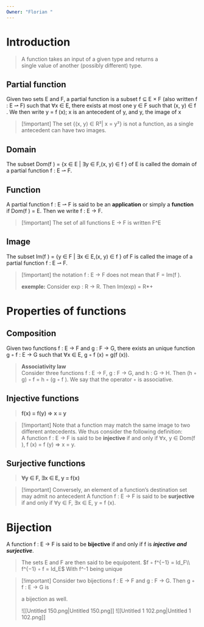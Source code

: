 ```yaml
---
Owner: "Florian "
---
```

# Introduction

> A function takes an input of a given type and returns a  
> single value of another (possibly different) type.
## Partial function
Given two sets E and F, a partial function is a subset f ⊆ E × F (also written f : E ⇀ F) such that ∀x ∈ E, there exists at most one y ∈ F such that (x, y) ∈ f .
We then write y = f (x); x is an antecedent of y, and y, the image of x

> [!important] The set {(x, y) ∈ R²| x = y²} is not a function, as a single antecedent can have two images.
## Domain
The subset Dom(f ) = {x ∈ E | ∃y ∈ F,(x, y) ∈ f } of E is called the domain of a partial function f : E ⇀ F.
## Function
A partial function f : E ⇀ F is said to be an **application** or simply a **function** if Dom(f ) = E. Then we write f : E → F.

> [!important] The set of all functions E → F is written F^E
## Image
The subset Im(f ) = {y ∈ F | ∃x ∈ E,(x, y) ∈ f } of F is called the image of a partial function f : E ⇀ F.

> [!important] the notation f : E → F does not mean that F = Im(f ).
> 
> **exemple:** Consider exp : R → R. Then Im(exp) = R*+
# Properties of functions
## Composition
Given two functions f : E → F and g : F → G, there exists an unique function g ◦ f : E → G such that ∀x ∈ E, g ◦ f (x) = g(f (x)).

> **Associativity law**  
> Consider three functions f : E → F, g : F → G, and h : G → H. Then (h ◦ g) ◦ f = h ◦ (g ◦ f ). We say that the operator ◦ is associative.
## Injective functions

> **f(x) = f(y) ⇒ x = y**

> [!important] Note that a function may match the same image to two different antecedents.
We thus consider the following definition:  
A function f : E → F is said to be **injective** if and only if ∀x, y ∈ Dom(f ), f (x) = f (y) ⇒ x = y.
## Surjective functions

> **∀y ∈ F, ∃x ∈ E, y = f(x)**

> [!important] Conversely, an element of a function’s destination set may admit no antecedent
A function f : E → F is said to be **surjective** if and only if ∀y ∈ F, ∃x ∈ E, y = f (x).
# Bijection
A function f : E → F is said to be **bijective** if and only if f is **_injective and surjective_**.

> The sets E and F are then said to be equipotent.
$f ◦ f^{−1} = Id_F\\  
f^{−1} ◦ f = Id_E$
With f^-1 being unique
  

> [!important] Consider two bijections f : E → F and g : F → G. Then g ◦ f : E → G is
> 
>   
> a bijection as well.  
> 
> ![[Untitled 150.png|Untitled 150.png]]
![[Untitled 1 102.png|Untitled 1 102.png]]